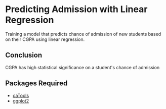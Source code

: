 # Predicting Admission with Linear Regression
Training a model that predicts chance of admission of new students based on their CGPA using linear regression.

## Conclusion
CGPA has high statistical significance on a student's chance of admission

## Packages Required
* [caTools](https://cran.r-project.org/web/packages/caTools/index.html)
* [ggplot2](https://ggplot2.tidyverse.org/)
